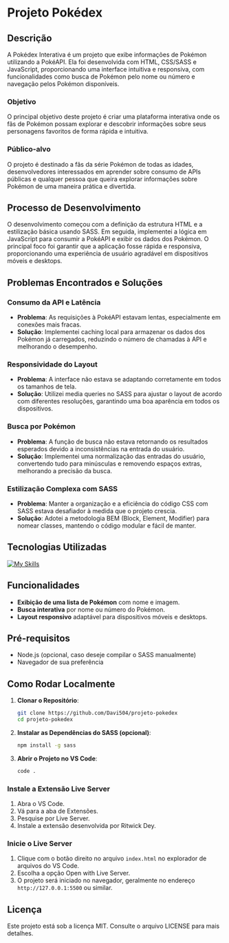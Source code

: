 # Projeto Pokédex

## Descrição
A Pokédex Interativa é um projeto que exibe informações de Pokémon utilizando a PokéAPI. Ela foi desenvolvida com HTML, CSS/SASS e JavaScript, proporcionando uma interface intuitiva e responsiva, com funcionalidades como busca de Pokémon pelo nome ou número e navegação pelos Pokémon disponíveis.

### Objetivo
O principal objetivo deste projeto é criar uma plataforma interativa onde os fãs de Pokémon possam explorar e descobrir informações sobre seus personagens favoritos de forma rápida e intuitiva.

### Público-alvo
O projeto é destinado a fãs da série Pokémon de todas as idades, desenvolvedores interessados em aprender sobre consumo de APIs públicas e qualquer pessoa que queira explorar informações sobre Pokémon de uma maneira prática e divertida.

## Processo de Desenvolvimento
O desenvolvimento começou com a definição da estrutura HTML e a estilização básica usando SASS. Em seguida, implementei a lógica em JavaScript para consumir a PokéAPI e exibir os dados dos Pokémon. O principal foco foi garantir que a aplicação fosse rápida e responsiva, proporcionando uma experiência de usuário agradável em dispositivos móveis e desktops.

## Problemas Encontrados e Soluções

### Consumo da API e Latência
- **Problema**: As requisições à PokéAPI estavam lentas, especialmente em conexões mais fracas.
- **Solução**: Implementei caching local para armazenar os dados dos Pokémon já carregados, reduzindo o número de chamadas à API e melhorando o desempenho.

### Responsividade do Layout
- **Problema**: A interface não estava se adaptando corretamente em todos os tamanhos de tela.
- **Solução**: Utilizei media queries no SASS para ajustar o layout de acordo com diferentes resoluções, garantindo uma boa aparência em todos os dispositivos.

### Busca por Pokémon
- **Problema**: A função de busca não estava retornando os resultados esperados devido a inconsistências na entrada do usuário.
- **Solução**: Implementei uma normalização das entradas do usuário, convertendo tudo para minúsculas e removendo espaços extras, melhorando a precisão da busca.

### Estilização Complexa com SASS
- **Problema**: Manter a organização e a eficiência do código CSS com SASS estava desafiador à medida que o projeto crescia.
- **Solução**: Adotei a metodologia BEM (Block, Element, Modifier) para nomear classes, mantendo o código modular e fácil de manter.

## Tecnologias Utilizadas
[![My Skills](https://skillicons.dev/icons?i=html,css,sass,javascript)](https://skillicons.dev)

## Funcionalidades
- **Exibição de uma lista de Pokémon** com nome e imagem.
- **Busca interativa** por nome ou número do Pokémon.
- **Layout responsivo** adaptável para dispositivos móveis e desktops.

## Pré-requisitos
- Node.js (opcional, caso deseje compilar o SASS manualmente)
- Navegador de sua preferência

## Como Rodar Localmente

1. **Clonar o Repositório**:
    ```sh
    git clone https://github.com/Davi504/projeto-pokedex
    cd projeto-pokedex
    ```

2. **Instalar as Dependências do SASS (opcional)**:
    ```sh
    npm install -g sass 
    ```

3. **Abrir o Projeto no VS Code**:
    ```sh
    code .
    ```

### Instale a Extensão Live Server

1. Abra o VS Code.
2. Vá para a aba de Extensões.
3. Pesquise por Live Server.
4. Instale a extensão desenvolvida por Ritwick Dey.

### Inicie o Live Server

1. Clique com o botão direito no arquivo `index.html` no explorador de arquivos do VS Code.
2. Escolha a opção Open with Live Server.
3. O projeto será iniciado no navegador, geralmente no endereço `http://127.0.0.1:5500` ou similar.

## Licença
Este projeto está sob a licença MIT. Consulte o arquivo LICENSE para mais detalhes.
